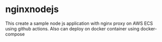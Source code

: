 # nginxnodejs

This create a sample node js application with nginx proxy on AWS ECS using github actions.
Also can deploy on docker container using docker-compose
